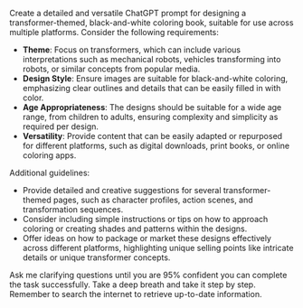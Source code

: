 Create a detailed and versatile ChatGPT prompt for designing a transformer-themed, black-and-white coloring book, suitable for use across multiple platforms. Consider the following requirements:

- **Theme**: Focus on transformers, which can include various interpretations such as mechanical robots, vehicles transforming into robots, or similar concepts from popular media.
- **Design Style**: Ensure images are suitable for black-and-white coloring, emphasizing clear outlines and details that can be easily filled in with color.
- **Age Appropriateness**: The designs should be suitable for a wide age range, from children to adults, ensuring complexity and simplicity as required per design.
- **Versatility**: Provide content that can be easily adapted or repurposed for different platforms, such as digital downloads, print books, or online coloring apps.

Additional guidelines:
- Provide detailed and creative suggestions for several transformer-themed pages, such as character profiles, action scenes, and transformation sequences.
- Consider including simple instructions or tips on how to approach coloring or creating shades and patterns within the designs.
- Offer ideas on how to package or market these designs effectively across different platforms, highlighting unique selling points like intricate details or unique transformer concepts.

Ask me clarifying questions until you are 95% confident you can complete the task successfully. Take a deep breath and take it step by step. Remember to search the internet to retrieve up-to-date information.
